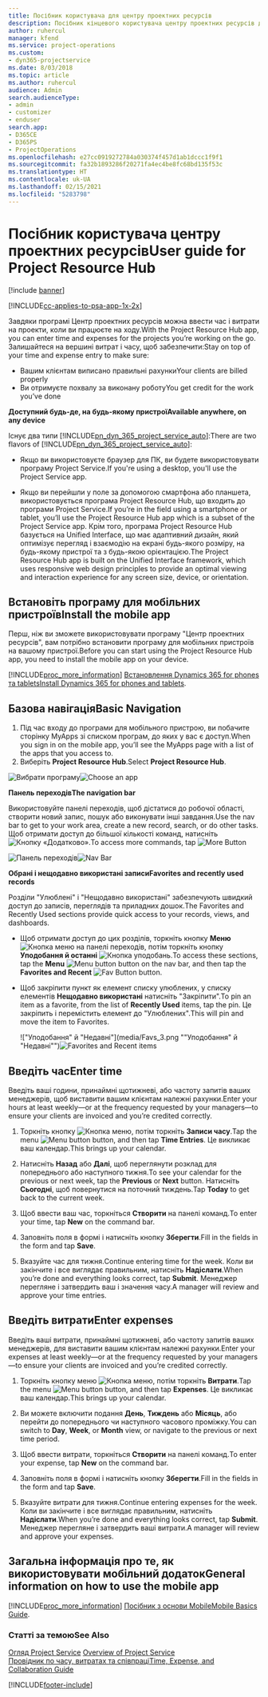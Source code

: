 ```yaml
---
title: Посібник користувача для центру проектних ресурсів
description: Посібник кінцевого користувача центру проектних ресурсів для Project Service
author: ruhercul
manager: kfend
ms.service: project-operations
ms.custom:
- dyn365-projectservice
ms.date: 8/03/2018
ms.topic: article
ms.author: ruhercul
audience: Admin
search.audienceType:
- admin
- customizer
- enduser
search.app:
- D365CE
- D365PS
- ProjectOperations
ms.openlocfilehash: e27cc0919272784a030374f457d1ab1dccc1f9f1
ms.sourcegitcommit: fa32b1893286f20271fa4ec4be8fc68bd135f53c
ms.translationtype: HT
ms.contentlocale: uk-UA
ms.lasthandoff: 02/15/2021
ms.locfileid: "5283798"
---
```

# <a name="user-guide-for-project-resource-hub"></a><span data-ttu-id="fe314-103">Посібник користувача центру проектних ресурсів</span><span class="sxs-lookup"><span data-stu-id="fe314-103">User guide for Project Resource Hub</span></span>

[!include [banner](../includes/psa-now-project-operations.md)]

[!INCLUDE[cc-applies-to-psa-app-1x-2x](../includes/cc-applies-to-psa-app-1x-2x.md)]

<span data-ttu-id="fe314-104">Завдяки програмі Центр проектних ресурсів можна ввести час і витрати на проекти, коли ви працюєте на ходу.</span><span class="sxs-lookup"><span data-stu-id="fe314-104">With the Project Resource Hub app, you can enter time and expenses for the projects you’re working on the go.</span></span> <span data-ttu-id="fe314-105">Залишайтеся на вершині витрат і часу, щоб забезпечити:</span><span class="sxs-lookup"><span data-stu-id="fe314-105">Stay on top of your time and expense entry to make sure:</span></span>

- <span data-ttu-id="fe314-106">Вашим клієнтам виписано правильні рахунки</span><span class="sxs-lookup"><span data-stu-id="fe314-106">Your clients are billed properly</span></span>
- <span data-ttu-id="fe314-107">Ви отримуєте похвалу за виконану роботу</span><span class="sxs-lookup"><span data-stu-id="fe314-107">You get credit for the work you’ve done</span></span>

<span data-ttu-id="fe314-108">**Доступний будь-де, на будь-якому пристрої**</span><span class="sxs-lookup"><span data-stu-id="fe314-108">**Available anywhere, on any device**</span></span>

<span data-ttu-id="fe314-109">Існує два типи [!INCLUDE[pn_dyn_365_project_service_auto](../includes/pn-dyn-365-project-service-auto.md)]:</span><span class="sxs-lookup"><span data-stu-id="fe314-109">There are two flavors of [!INCLUDE[pn_dyn_365_project_service_auto](../includes/pn-dyn-365-project-service-auto.md)]:</span></span> 

- <span data-ttu-id="fe314-110">Якщо ви використовуєте браузер для ПК, ви будете використовувати програму Project Service.</span><span class="sxs-lookup"><span data-stu-id="fe314-110">If you're using a desktop, you'll use the Project Service app.</span></span> 

- <span data-ttu-id="fe314-111">Якщо ви перейшли у поле за допомогою смартфона або планшета, використовується програма Project Resource Hub, що входить до програми Project Service.</span><span class="sxs-lookup"><span data-stu-id="fe314-111">If you’re in the field using a smartphone or tablet, you’ll use the Project Resource Hub app which is a subset of the Project Service  app.</span></span> <span data-ttu-id="fe314-112">Крім того, програма Project Resource Hub базується на Unified Interface, що має адаптивний дизайн, який оптимізує перегляд і взаємодію на екрані будь-якого розміру, на будь-якому пристрої та з будь-якою орієнтацією.</span><span class="sxs-lookup"><span data-stu-id="fe314-112">The Project Resource Hub app is built on the Unified Interface framework, which uses responsive web design principles to provide an optimal viewing and interaction experience for any screen size, device, or orientation.</span></span> 


## <a name="install-the-mobile-app"></a><span data-ttu-id="fe314-113">Встановіть програму для мобільних пристроїв</span><span class="sxs-lookup"><span data-stu-id="fe314-113">Install the mobile app</span></span>
<span data-ttu-id="fe314-114">Перш, ніж ви зможете використовувати програму "Центр проектних ресурсів", вам потрібно встановити програму для мобільних пристроїв на вашому пристрої.</span><span class="sxs-lookup"><span data-stu-id="fe314-114">Before you can start using the Project Resource Hub app, you need to install the mobile app on your device.</span></span> 

[!INCLUDE[proc_more_information](../includes/proc-more-information.md)] <span data-ttu-id="fe314-115">[Встановлення Dynamics 365 for phones та tablets](https://docs.microsoft.com/dynamics365/mobile-app/install-dynamics-365-for-phones-and-tablets)</span><span class="sxs-lookup"><span data-stu-id="fe314-115">[Install Dynamics 365 for phones and tablets](https://docs.microsoft.com/dynamics365/mobile-app/install-dynamics-365-for-phones-and-tablets).</span></span>

## <a name="basic-navigation"></a><span data-ttu-id="fe314-116">Базова навігація</span><span class="sxs-lookup"><span data-stu-id="fe314-116">Basic Navigation</span></span>
1.  <span data-ttu-id="fe314-117">Під час входу до програми для мобільного пристрою, ви побачите сторінку MyApps зі списком програм, до яких у вас є доступ.</span><span class="sxs-lookup"><span data-stu-id="fe314-117">When you sign in on the mobile app, you’ll see the MyApps page with a list of the apps that you access to.</span></span> 
2.  <span data-ttu-id="fe314-118">Виберіть **Project Resource Hub**.</span><span class="sxs-lookup"><span data-stu-id="fe314-118">Select **Project Resource Hub**.</span></span>

<span data-ttu-id="fe314-119">![Вибрати програму](media/chooseApp_1.png "Вибрати програму")</span><span class="sxs-lookup"><span data-stu-id="fe314-119">![Choose an app](media/chooseApp_1.png "Choose an app")</span></span>

<span data-ttu-id="fe314-120">**Панель переходів**</span><span class="sxs-lookup"><span data-stu-id="fe314-120">**The navigation bar**</span></span>

<span data-ttu-id="fe314-121">Використовуйте панелі переходів, щоб дістатися до робочої області, створити новий запис, пошук або виконувати інші завдання.</span><span class="sxs-lookup"><span data-stu-id="fe314-121">Use the nav bar to get to your work area, create a new record, search, or do other tasks.</span></span> <span data-ttu-id="fe314-122">Щоб отримати доступ до більшої кількості команд, натисніть ![Кнопку «Додатково»](media/MoreButton.png "Кнопка «Додатково»").</span><span class="sxs-lookup"><span data-stu-id="fe314-122">To access more commands, tap ![More Button](media/MoreButton.png "More Button")</span></span>

<span data-ttu-id="fe314-123">![Панель переходів](media/NavBar_2.png "Панель переходів")</span><span class="sxs-lookup"><span data-stu-id="fe314-123">![Nav Bar](media/NavBar_2.png "Nav Bar")</span></span>

<span data-ttu-id="fe314-124">**Обрані і нещодавно використані записи**</span><span class="sxs-lookup"><span data-stu-id="fe314-124">**Favorites and recently used records**</span></span>

<span data-ttu-id="fe314-125">Розділи "Улюблені" і "Нещодавно використані" забезпечують швидкий доступ до записів, переглядів та приладних дошок.</span><span class="sxs-lookup"><span data-stu-id="fe314-125">The Favorites and Recently Used sections provide quick access to your records, views, and dashboards.</span></span> 

- <span data-ttu-id="fe314-126">Щоб отримати доступ до цих розділів, торкніть кнопку **Меню** ![Кнопка меню](media/MenuButton.png "Кнопка меню") на панелі переходів, потім торкніть кнопку **Уподобання й останні** ![Кнопка уподобань](media/FavButton.png "Кнопка вподобань").</span><span class="sxs-lookup"><span data-stu-id="fe314-126">To access these sections, tap the **Menu** ![Menu button](media/MenuButton.png "Menu button") button on the nav bar, and then tap the **Favorites and Recent** ![Fav Button](media/FavButton.png "Fav Button") button.</span></span>

- <span data-ttu-id="fe314-127">Щоб закріпити пункт як елемент списку улюблених, у списку елементів **Нещодавно використані** натисніть "Закріпити".</span><span class="sxs-lookup"><span data-stu-id="fe314-127">To pin an item as a favorite, from the list of **Recently Used** items, tap the pin.</span></span> <span data-ttu-id="fe314-128">Це закріпить і перемістить елемент до "Улюблених".</span><span class="sxs-lookup"><span data-stu-id="fe314-128">This will pin and move the item to Favorites.</span></span>

  <span data-ttu-id="fe314-129">!["Уподобання" й "Недавні"](media/Favs_3.png ""Уподобання" й "Недавні"")</span><span class="sxs-lookup"><span data-stu-id="fe314-129">![Favorites and Recent items](media/Favs_3.png "Favorites and Recent items")</span></span>
 
## <a name="enter-time"></a><span data-ttu-id="fe314-130">Введіть час</span><span class="sxs-lookup"><span data-stu-id="fe314-130">Enter time</span></span>
<span data-ttu-id="fe314-131">Введіть ваші години, принаймні щотижневі, або частоту запитів ваших менеджерів, щоб виставити вашим клієнтам належні рахунки.</span><span class="sxs-lookup"><span data-stu-id="fe314-131">Enter your hours at least weekly—or at the frequency requested by your managers—to ensure your clients are invoiced and you’re credited correctly.</span></span>

1. <span data-ttu-id="fe314-132">Торкніть кнопку ![Кнопка меню](media/MenuButton.png "Кнопка меню"), потім торкніть **Записи часу**.</span><span class="sxs-lookup"><span data-stu-id="fe314-132">Tap the menu ![Menu button](media/MenuButton.png "Menu button") button, and then tap **Time Entries**.</span></span> <span data-ttu-id="fe314-133">Це викликає ваш календар.</span><span class="sxs-lookup"><span data-stu-id="fe314-133">This brings up your calendar.</span></span>

2. <span data-ttu-id="fe314-134">Натисніть **Назад** або **Далі**, щоб переглянути розклад для попереднього або наступного тижня.</span><span class="sxs-lookup"><span data-stu-id="fe314-134">To see your calendar for the previous or next week, tap the **Previous** or **Next** button.</span></span> <span data-ttu-id="fe314-135">Натисніть **Сьогодні**, щоб повернутися на поточний тиждень.</span><span class="sxs-lookup"><span data-stu-id="fe314-135">Tap **Today** to get back to the current week.</span></span>

3. <span data-ttu-id="fe314-136">Щоб ввести ваш час, торкніться **Створити** на панелі команд.</span><span class="sxs-lookup"><span data-stu-id="fe314-136">To enter your time, tap **New** on the command bar.</span></span> 

4. <span data-ttu-id="fe314-137">Заповніть поля в формі і натисніть кнопку **Зберегти**.</span><span class="sxs-lookup"><span data-stu-id="fe314-137">Fill in the fields in the form and tap **Save**.</span></span>

5. <span data-ttu-id="fe314-138">Вказуйте час для тижня.</span><span class="sxs-lookup"><span data-stu-id="fe314-138">Continue entering time for the week.</span></span> <span data-ttu-id="fe314-139">Коли ви закінчите і все виглядає правильним, натисніть **Надіслати**.</span><span class="sxs-lookup"><span data-stu-id="fe314-139">When you’re done and everything looks correct, tap **Submit**.</span></span> <span data-ttu-id="fe314-140">Менеджер перегляне і затвердить ваш і значення часу.</span><span class="sxs-lookup"><span data-stu-id="fe314-140">A manager will review and approve your time entries.</span></span>

## <a name="enter-expenses"></a><span data-ttu-id="fe314-141">Введіть витрати</span><span class="sxs-lookup"><span data-stu-id="fe314-141">Enter expenses</span></span> 
<span data-ttu-id="fe314-142">Введіть ваші витрати, принаймні щотижневі, або частоту запитів ваших менеджерів, для виставити вашим клієнтам належні рахунки.</span><span class="sxs-lookup"><span data-stu-id="fe314-142">Enter your expenses at least weekly—or at the frequency requested by your managers—to ensure your clients are invoiced and you’re credited correctly.</span></span>

1. <span data-ttu-id="fe314-143">Торкніть кнопку меню ![Кнопка меню](media/MenuButton.png "Кнопка меню"), потім торкніть **Витрати**.</span><span class="sxs-lookup"><span data-stu-id="fe314-143">Tap the menu ![Menu button](media/MenuButton.png "Menu button") button, and then tap **Expenses**.</span></span> <span data-ttu-id="fe314-144">Це викликає ваш календар.</span><span class="sxs-lookup"><span data-stu-id="fe314-144">This brings up your calendar.</span></span>

2. <span data-ttu-id="fe314-145">Ви можете включити подання **День**, **Тиждень** або **Місяць**, або перейти до попереднього чи наступного часового проміжку.</span><span class="sxs-lookup"><span data-stu-id="fe314-145">You can switch to **Day**, **Week**, or **Month** view, or navigate to the previous or next time period.</span></span> 

3. <span data-ttu-id="fe314-146">Щоб ввести витрати, торкніться **Створити** на панелі команд.</span><span class="sxs-lookup"><span data-stu-id="fe314-146">To enter your expense, tap **New** on the command bar.</span></span> 

4. <span data-ttu-id="fe314-147">Заповніть поля в формі і натисніть кнопку **Зберегти**.</span><span class="sxs-lookup"><span data-stu-id="fe314-147">Fill in the fields in the form and tap **Save**.</span></span>

5. <span data-ttu-id="fe314-148">Вказуйте витрати для тижня.</span><span class="sxs-lookup"><span data-stu-id="fe314-148">Continue entering expenses for the week.</span></span> <span data-ttu-id="fe314-149">Коли ви закінчите і все виглядає правильним, натисніть **Надіслати**.</span><span class="sxs-lookup"><span data-stu-id="fe314-149">When you’re done and everything looks correct, tap **Submit**.</span></span> <span data-ttu-id="fe314-150">Менеджер перегляне і затвердить ваші витрати.</span><span class="sxs-lookup"><span data-stu-id="fe314-150">A manager will review and approve your expenses.</span></span>

## <a name="general-information-on-how-to-use-the-mobile-app"></a><span data-ttu-id="fe314-151">Загальна інформація про те, як використовувати мобільний додаток</span><span class="sxs-lookup"><span data-stu-id="fe314-151">General information on how to use the mobile app</span></span> 
[!INCLUDE[proc_more_information](../includes/proc-more-information.md)] <span data-ttu-id="fe314-152">[Посібник з основи Mobile](https://docs.microsoft.com/dynamics365/mobile-app/dynamics-365-phones-tablets-users-guide)</span><span class="sxs-lookup"><span data-stu-id="fe314-152">[Mobile Basics Guide](https://docs.microsoft.com/dynamics365/mobile-app/dynamics-365-phones-tablets-users-guide).</span></span>

### <a name="see-also"></a><span data-ttu-id="fe314-153">Статті за темою</span><span class="sxs-lookup"><span data-stu-id="fe314-153">See Also</span></span>  
 <span data-ttu-id="fe314-154">[Огляд Project Service](../psa/overview.md) </span><span class="sxs-lookup"><span data-stu-id="fe314-154">[Overview of Project Service](../psa/overview.md) </span></span>  
 [<span data-ttu-id="fe314-155">Провідник по часу, витратах та співпраці</span><span class="sxs-lookup"><span data-stu-id="fe314-155">Time, Expense, and Collaboration Guide</span></span>](../psa/time-expense-collaboration-guide.md)   
 


[!INCLUDE[footer-include](../includes/footer-banner.md)]